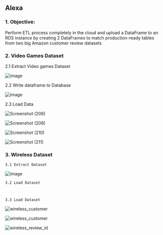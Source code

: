 ##  Alexa

### 1. Objective:

Perform ETL process completely in the cloud and upload a DataFrame to an RDS instance by creating 2 DataFrames to match production-ready tables from two big Amazon customer review datasets

### 2. Video Games Dataset
  
  2.1 Extract Video games Dataset


![image](https://user-images.githubusercontent.com/100891182/186228360-937e1258-bd8d-4bf1-997e-8c282f07d7d6.png)

  2.2 Write dataframe to Database 
  
  
![image](https://user-images.githubusercontent.com/100891182/186228441-1bc14c55-76bc-4ef9-b59f-29995e67ba28.png)


  2.3 Load Data

![Screenshot (206)](https://user-images.githubusercontent.com/100891182/186228556-3ac20730-19bd-4658-bba9-6341dbbee68c.png)



![Screenshot (206)](https://user-images.githubusercontent.com/100891182/186228583-bce357da-182c-460c-828c-c321891d8815.png)


![Screenshot (210)](https://user-images.githubusercontent.com/100891182/186228625-c3d7c3ec-556d-4a61-a247-c0f2067600de.png)


![Screenshot (211)](https://user-images.githubusercontent.com/100891182/186228637-ca2550dd-1800-4055-b572-a7697f33638d.png)


### 3. Wireless Dataset

    3.1 Extract Dataset

![image](https://user-images.githubusercontent.com/100891182/186231995-f6ee5c2d-78b9-41a8-bcd0-998199ac12d5.png)


    3.2 Load Dataset
    
    
    
    3.3 Load Dataset

![wireless_customer](https://user-images.githubusercontent.com/100891182/186231384-df8d880e-feab-4c5c-b1f0-7b729f1d97a7.png)


![wireless_customer](https://user-images.githubusercontent.com/100891182/186231401-b2cbfb05-ac4a-4464-ae13-42fc1fd2b4df.png)


![wireless_review_id](https://user-images.githubusercontent.com/100891182/186231415-0382997b-b01a-4d96-8a95-61d8a941d51a.png)


